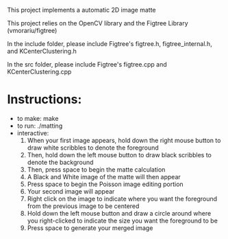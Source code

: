 This project implements a automatic 2D image matte

This project relies on the OpenCV library and the Figtree Library
(vmorariu/figtree)

In the include folder, please include Figtree's figtree.h,
figtree_internal.h, and KCenterClustering.h

In the src folder, please include Figtree's figtree.cpp and
KCenterClustering.cpp

# Instructions:
* to make: make
* to run: ./matting <path to image to matte> <path to new background image>
* interactive:
	1. When your first image appears, hold down the right mouse button to draw white scribbles to denote the foreground
	2. Then, hold down the left mouse button to draw black scribbles to denote the background
	3. Then, press space to begin the matte calculation
	4. A Black and White image of the matte will then appear
	5. Press space to begin the Poisson image editing portion
	6. Your second image will appear
	7. Right click on the image to indicate where you want the foreground from the previous image to be centered
	8. Hold down the left mouse button and draw a circle around where you right-clicked to indicate the size you want the foreground to be 
	9. Press space to generate your merged image
